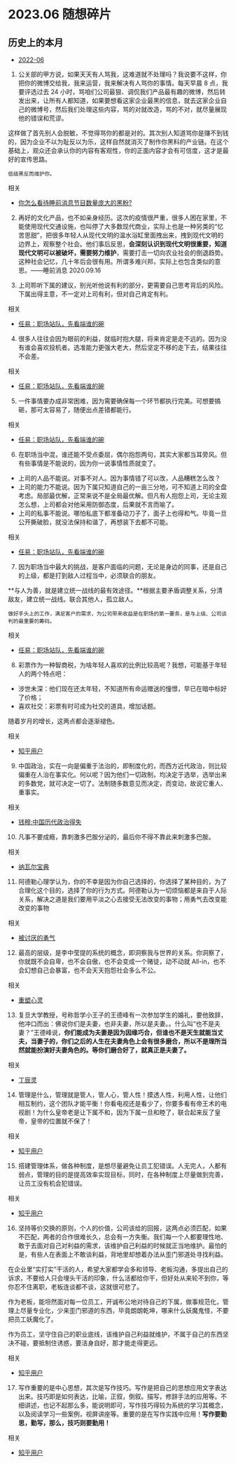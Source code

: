 # 2023.06 随想碎片

## 历史上的本月

- [2022-06](2022.06.md)

1. 公关部的甲方说，如果天天有人骂我，这难道就不处理吗？我说要不这样，你把你的微博交给我，我来运营，我来解决有人骂你的事情。每天早晨 8 点，我要评选过去 24 小时，骂咱们公司最狠、调侃我们产品最有趣的微博，然后转发出来，让所有人都知道，如果要想看这家企业最黑的信息，就去这家企业自己的微博号，然后我们处理这些内容，骂的对就改造，骂的不对，就尽量展现他的错误和荒谬。

这样做了首先别人会脱敏，不觉得骂你的都是对的。其次别人知道骂你是赚不到钱的，因为企业不以为耻反以为乐，这样自然就消灭了制作你黑料的产业链。在这个基础上，观众还会承认你的内容有客观性，你的正面内容才会有可信度，这才是最好的宣传思路。

`低级黑反而维护你。`

相关

- [你怎么看待睡前消息节目数量庞大的黑粉?](https://www.zhihu.com/question/523999995/answer/2575168218)

2. 再好的文化产品，也不如亲身经历。这次的疫情很严重，很多人困在家里，不能使用现代交通设施，也叫停了大多数现代商业，实际上也是一种另类的“忆苦思甜”，把很多年轻人从现代文明的温水浴缸里面拽出来，拽到现代文明的边界上，观察整个社会。他们事后反思，**会深刻认识到现代文明很重要，知道现代文明可以被破坏，需要努力维护**，需要打击一切向农业社会的倒退趋势。这种社会记忆，几十年后会很有用。所谓多难兴邦，实际上也包含类似的意思。——睡前消息 2020.09.16

3. 上司聆听下属的建议，别光听他说有利的部分，更需要自己思考背后的风险。下属出得主意，不一定对上司有利，但对自己肯定有利。

相关

- [任易：职场站队，先看端谁的碗](https://mp.weixin.qq.com/s/Lp7YFA2UJgtnFfKqd75xXw)

4. 很多人往往会因为眼前的利益，就临时抱大腿，将来肯定是走不远的。因为没有谁会喜欢投机者。选准能力更强大老大，然后坚定不移的走下去，结果往往不会差。

相关

- [任易：职场站队，先看端谁的碗](https://mp.weixin.qq.com/s/Lp7YFA2UJgtnFfKqd75xXw)

5. 一件事情要办成非常困难，因为需要确保每一个环节都执行完美。可想要搞砸，那可太容易了，随便出点差错都能行。

相关

- [任易：职场站队，先看端谁的碗](https://mp.weixin.qq.com/s/Lp7YFA2UJgtnFfKqd75xXw)

6. 在职场当中混，谁还能不受点委屈，偶尔抱怨两句，其实大家都当耳旁风。但有些事情是不能说的，因为你一说事情性质就变了。

- 上司的人品不能说。对事不对人。因为事情错了可以改，人品糟糕怎么改？
- 上司的能力不能说。因为下属只知道自己的一亩三分地，可不知道上司的全盘考虑。局部最优解，正常来说不是全局最优解。但凡有人抱怨上司，无论主观怎么想，上司都会对他采用防御态度，后果就不言而喻了。
- 上司的私事不能说。哪怕私底下都准备动刀子了，面子上也得和气。毕竟一旦公开撕破脸，就没法保持和谐了，再想装下去都不可能。

相关

- [任易：职场站队，先看端谁的碗](https://mp.weixin.qq.com/s/Lp7YFA2UJgtnFfKqd75xXw)

7. 因为职场当中最大的挑战，是客户面临的问题，无论是身边的同事，还是自己的上级，都是打到敌人过程当中，必须联合的朋友。

**与人为善，就是建立统一战线的最有效途径。**根据主要矛盾调整关系，分清敌友，建立统一战线。联合其他人，孤立敌人。

`做好手头上的工作，满足客户的需求，为公司带来收益是在职场的第一要务，是与上级、公司谈判的最重要的筹码。`

相关

- [任易：职场站队，先看端谁的碗](https://mp.weixin.qq.com/s/Lp7YFA2UJgtnFfKqd75xXw)

8. 彩票作为一种智商税，为啥年轻人喜欢的比例比较高呢？我想，可能基于年轻人的两个特点吧：

- 涉世未深：他们现在还太年轻，不知道所有命运赠送的憧憬，早已在暗中标好了价格；
- 喜欢社交：彩票有时可成为社交的道具，增加话题。

随着岁月的增长，这两点都会逐渐褪色。

相关

- [知乎用户](https://www.zhihu.com/question/604618222/answer/3058285893)

9. 中国政治，实在一向是偏重于法治的，即制度化的，而西方近代政治，则比较偏重在人治在事实化。何以呢？因为他们一切政制，均决定于选举，选举出来的多数党，就可决定一切了。法制随多数意见而决定，而变动，故说它重人、重事实。

相关

- [钱穆:中国历代政治得失](https://book.douban.com/subject/1003479/)

10. 凡事不要成瘾，靠刺激多巴胺分泌的，最后你不得不靠此来刺激多巴胺。

相关

- [纳瓦尔宝典](https://book.douban.com/subject/35876121/)

11. 阿德勒心理学认为，你的不幸是因为你自己选择的，你选择了某种目的，为了合理化这个目的，选择了你的行为方式。阿德勒认为一切烦恼都是来自于人际关系，解决之道是我们要用平淡之心去接受无法改变的事物；用勇气去改变能改变的事物

相关

- [被讨厌的勇气](https://book.douban.com/subject/26369699/)

12. 最高的层级，是李中莹提的系统的概念，即洞察我与世界的关系。你洞察了，你就既不会自卑，也不会自傲，也不会变成一个赌徒，动不动就 All-in，也不会幻想自己会暴富，也不会天天抱怨社会多么不公。

相关

- [重塑心灵](https://book.douban.com/subject/33391548/)

13. 复旦大学教授，号称哲学小王子的王德峰有一次参加学生的婚礼，要他致辞，他冲口而出：佛说你们是夫妻，也非夫妻，所以是夫妻。。什么叫“也不是夫妻？”王德峰说，**你们能成为夫妻是因为因缘巧合，但谁也不是天生就能当丈夫，当妻子的，你们之后的人生在夫妻角色上会有很多磨合，所以不是理所当然就能扮演好夫妻角色的。等你们磨合好了，就真正是夫妻了。**

相关

- [丁辰灵](https://xueqiu.com/8530875377/250253158)

14. 管理是什么，管理就是管人，管人心，管人性！摸透人性，利用人性，让他们相互制约，这个团队才能平衡！你看电视还是看少了，你要多看有帝王术的电视剧！为什么皇帝老是让下属不和，因为下属一旦和睦了，联合起来反了皇帝，皇帝的位置就不保了！

相关

- [知乎用户](https://www.zhihu.com/question/415313450/answer/2608283622)

15. 搭建管理体系，做各种制度，是想尽量避免让员工犯错误。人无完人，人都有弱点，管理的目的是提高效率实现目标，同时，在各种制度上尽量做到完善，让员工没有机会犯错误。

相关

- [知乎用户](https://www.zhihu.com/question/415313450/answer/2608283622)

16. 坚持等价交换的原则，个人的价值，公司该给的回报，这两点必须匹配，如果不匹配，两者的合作很难长久，总会有一方失衡。我们每一个人都要理性地、敢于去面对自己对利益的需求，该维护自己利益的时候就正当地维护。最怕的是，有些人在表面上不敢谈利益，背地里却想着办法从歪门邪道处寻找利益。

在企业里“实打实”干活的人，希望大家都学会多和领导、老板沟通，多提出自己的诉求，不要给人只会埋头干活的印象，什么活都给你干，但好处从来轮不到你，等你忍不住离职，老板连谈都不谈，这就很可悲了。

作为老板，能坦然面对每一位员工，开诚布公地对待自己的下属，做事规范化，管理上尽量专业化，少来歪门邪道的东西，毕竟朗朗乾坤，哪来什么妖魔鬼怪，不要把员工妖魔化了。

作为员工，坚守住自己的职业底线，该维护自己利益就维护，不属于自己的东西坚决不碰，要抵制住诱惑，要洁身自好，那才能走得更远。

相关

- [知乎用户](https://www.zhihu.com/question/415313450/answer/2608283622)

17. 写作重要的是中心思想，其次是写作技巧。写作是把自己的思想应用文字表达出来。技巧即是如何表达，比喻，正叙，倒叙。描写，修辞手法的应用等。不细讲述，也记不起那么多，能说明即可，写作技巧得较为系统的学习其概念，以及阅读学习一些案例，视屏讲座等。重要的是在写作实践中应用！**写作要勤思，勤写，那么，技巧则要勤用！**

相关

- [知乎用户](https://www.zhihu.com/question/597607029/answer/3056690070)

